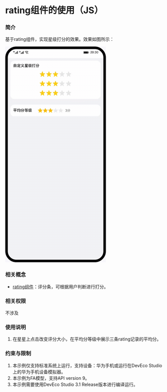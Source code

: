 # rating组件的使用（JS）

### 简介

基于rating组件，实现星级打分的效果。效果如图所示：

![image](screenshots/device/rating.gif)

### 相关概念

- [rating组件](https://developer.harmonyos.com/cn/docs/documentation/doc-references-V3/js-components-basic-rating-0000001477981265-V3?catalogVersion=V3)：评分条，可根据用户判断进行打分。

### 相关权限

不涉及

### 使用说明

1. 在星星上点击改变评分大小，在平均分等级中展示三条rating记录的平均分。

### 约束与限制

1. 本示例仅支持标准系统上运行，支持设备：华为手机或运行在DevEco Studio上的华为手机设备模拟器。
2. 本示例为FA模型，支持API version 9。
3. 本示例需要使用DevEco Studio 3.1 Release版本进行编译运行。